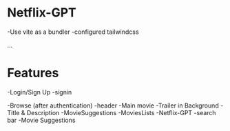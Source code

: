 # Netflix-GPT

-Use vite as a bundler
-configured tailwindcss

...


# Features
-Login/Sign Up
    -signin

-Browse (after authentication)
    -header
    -Main movie
        -Trailer in Background
        -Title & Description
        -MovieSuggestions
            -MoviesLists
-Netflix-GPT
    -search bar
    -Movie Suggestions


